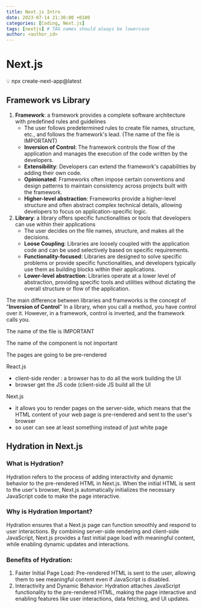 ```yaml
---
title: Next.js Intro
date: 2023-07-14 21:30:00 +0100
categories: [Coding, Next.js]
tags: [nextjs] # TAG names should always be lowercase
author: <author_id>
---
```


# Next.js

<aside>
💡 npx create-next-app@latest
</aside>

## Framework vs Library

1. **Framework**: a framework provides a complete software architecture with predefined rules and guidelines
   - The user follows predetermined rules to create file names, structure, etc., and follows the framework's lead. (The name of the file is IMPORTANT)
   - **Inversion of Control**: The framework controls the flow of the application and manages the execution of the code written by the developers.
   - **Extensibility**: Developers can extend the framework's capabilities by adding their own code.
   - **Opinionated**: Frameworks often impose certain conventions and design patterns to maintain consistency across projects built with the framework.
   - **Higher-level abstraction**: Frameworks provide a higher-level structure and often abstract complex technical details, allowing developers to focus on application-specific logic.
2. **Library**: a library offers specific functionalities or tools that developers can use within their applications
   - The user decides on the file names, structure, and makes all the decisions.
   - **Loose Coupling**: Libraries are loosely coupled with the application code and can be used selectively based on specific requirements.
   - **Functionality-focused**: Libraries are designed to solve specific problems or provide specific functionalities, and developers typically use them as building blocks within their applications.
   - **Lower-level abstraction**: Libraries operate at a lower level of abstraction, providing specific tools and utilities without dictating the overall structure or flow of the application.

The main difference between libraries and frameworks is the concept of "**Inversion of Control**" In a library, when you call a method, you have control over it. However, in a framework, control is inverted, and the framework calls you.

The name of the file is IMPORTANT

The name of the component is not important

The pages are going to be pre-rendered

React.js

- client-side render : a browser has to do all the work building the UI
- browser get the JS code (client-side JS build all the UI

Next.js

- it allows you to render pages on the server-side, which means that the HTML content of your web page is pre-rendered and sent to the user's browser
- so user can see at least something instead of just white page

## Hydration in Next.js

### What is Hydration?

Hydration refers to the process of adding interactivity and dynamic behavior to the pre-rendered HTML in Next.js. When the initial HTML is sent to the user's browser, Next.js automatically initializes the necessary JavaScript code to make the page interactive.

### Why is Hydration Important?

Hydration ensures that a Next.js page can function smoothly and respond to user interactions. By combining server-side rendering and client-side JavaScript, Next.js provides a fast initial page load with meaningful content, while enabling dynamic updates and interactions.

### Benefits of Hydration:

1. Faster Initial Page Load: Pre-rendered HTML is sent to the user, allowing them to see meaningful content even if JavaScript is disabled.
2. Interactivity and Dynamic Behavior: Hydration attaches JavaScript functionality to the pre-rendered HTML, making the page interactive and enabling features like user interactions, data fetching, and UI updates.
